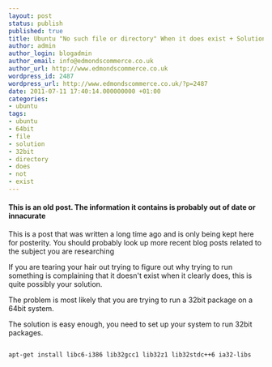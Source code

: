 ```yaml
---
layout: post
status: publish
published: true
title: Ubuntu "No such file or directory" When it does exist + Solution
author: admin
author_login: blogadmin
author_email: info@edmondscommerce.co.uk
author_url: http://www.edmondscommerce.co.uk
wordpress_id: 2487
wordpress_url: http://www.edmondscommerce.co.uk/?p=2487
date: 2011-07-11 17:40:14.000000000 +01:00
categories:
- ubuntu
tags:
- ubuntu
- 64bit
- file
- solution
- 32bit
- directory
- does
- not
- exist
---
```

<div class="oldpost"><h4>This is an old post. The information it contains is probably out of date or innacurate</h4>
<p>
This is a post that was written a long time ago and is only being kept here for posterity.
You should probably look up more recent blog posts related to the subject you are researching
</p>
</div>
If you are tearing your hair out trying to figure out why trying to run something is complaining that it doesn't exist when it clearly does, this is quite possibly your solution.

The problem is most likely that you are trying to run a 32bit package on a 64bit system.

The solution is easy enough, you need to set up your system to run 32bit packages.

```

apt-get install libc6-i386 lib32gcc1 lib32z1 lib32stdc++6 ia32-libs

```

